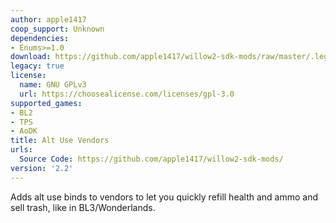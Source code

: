 ```yaml
---
author: apple1417
coop_support: Unknown
dependencies:
- Enums>=1.0
download: https://github.com/apple1417/willow2-sdk-mods/raw/master/.legacy/AltUseVendors.zip
legacy: true
license:
  name: GNU GPLv3
  url: https://choosealicense.com/licenses/gpl-3.0
supported_games:
- BL2
- TPS
- AoDK
title: Alt Use Vendors
urls:
  Source Code: https://github.com/apple1417/willow2-sdk-mods/
version: '2.2'
---
```

Adds alt use binds to vendors to let you quickly refill health and ammo and sell trash, like in BL3/Wonderlands.